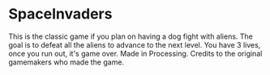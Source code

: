 # SpaceInvaders
This is the classic game if you plan
on having a dog fight with aliens.
The goal is to defeat all the aliens
to advance to the next level.
You have 3 lives, once you run out,
it's game over.
Made in Processing.
Credits to the original gamemakers
who made the game.
